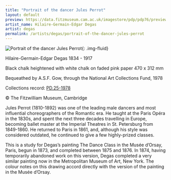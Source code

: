 ```yaml
---
title: "Portrait of the dancer Jules Perrot"
layout: default
preview: https://data.fitzmuseum.cam.ac.uk/imagestore/pdp/pdp76/preview_PD_25_1978_201611_adn21_dc2.jpg
artist_name: Hilaire-Germain-Edgar Degas
artist: degas
permalink: /artists/degas/portrait-of-the-dancer-jules-perrot
---
```


![Portrait of the dancer Jules Perrot](https://data.fitzmuseum.cam.ac.uk/imagestore/pdp/pdp76/PD_25_1978_201611_adn21_dc2.jpg){: .img-fluid}


Hilaire-Germain-Edgar Degas 1834 - 1917

Black chalk heightened with white chalk on faded pink paper 470 x 312 mm

Bequeathed by A.S.F. Gow, through the National Art Collections Fund, 1978

Collections record: [PD.25-1978](https://data.fitzmuseum.cam.ac.uk/id/object/6281)

© The Fitzwilliam Museum, Cambridge

Jules Perrot (1810-1892) was one of the leading male dancers and most influential choreographers of the Romantic era. He taught at the Paris Opéra in the 1830s, and spent the next three decades travelling in Europe, becoming ballet master at the Imperial Theatres in St. Petersburg from 1849-1860. He returned to Paris in 1861, and, although his style was considered outdated, he continued to give a few highly-prized classes.

This is a study for Degas’s painting The Dance Class in the Musée d’Orsay, Paris, begun in 1873, and completed between 1875 and 1876. In 1874, having temporarily abandoned work on this version, Degas completed a very similar painting now in the Metropolitan Museum of Art, New York. The colour notes on this drawing accord directly with the version of the painting in the Musée d’Orsay.
